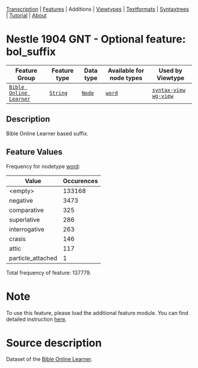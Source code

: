 <a name="start"></a>
<div class="hidden-content"><a href="../transcription.md">Transcription</a> | <a href="../features/README.md#start">Features</a> | Additions | <a href="../viewtypes.md#start">Viewtypes</a> | <a href="../textformats.md#start">Textformats</a> |  <a href="../syntaxtrees.md#start">Syntaxtrees</a> | <a href="../tutorial/README.md#start">Tutorial</a>  | <a href="../about.md#start">About</a></div>

# Nestle 1904 GNT - Optional feature: bol_suffix

Feature Group | Feature type |Data type |Available for node types | Used by Viewtype 
---|---|---|---|---
[`Bible Online Learner`](featuresbyfeaturegroup.md#bible-online-learner)|[`String`](featuresbydatatype.md#string)|[`Node`](featuresbynodetype.md#node)| [`word`](featuresbynodetype.md#word) |[`syntax-view`](../syntax-view.md#start) [`wg-view`](../wg-view.md#start) 

## Description

Bible Online Learner based suffix.

## Feature Values

Frequency for nodetype [word](featuresbynodetype.md#word):

Value|Occurences
---|---
&lt;empty&gt;|133168
negative|3473
comparative|325
superlative|286
interrogative|263
crasis|146
attic|117
particle_attached|1

Total frequency of feature: 137779.

# Note

To use this feature, please load the additional feature module. You can find detailed instruction [here](README.md#adding-the-features).

# Source description

Dataset of the [Bible Online Learner](https://learner.bible/).
 